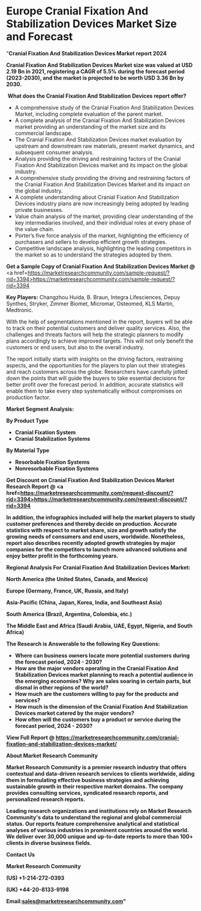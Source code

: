 # Europe Cranial Fixation And Stabilization Devices Market Size and Forecast
"<strong>Cranial Fixation And Stabilization Devices Market report 2024</strong>

<strong>Cranial Fixation And Stabilization Devices Market size was valued at USD 2.19 Bn in 2021, registering a CAGR of 5.5% during the forecast period (2023-2030), and the market is projected to be worth USD 3.36 Bn by 2030.</strong>

 <strong><b>What does the Cranial Fixation And Stabilization Devices report offer?</b></strong>
<ul>
  <li>A comprehensive study of the Cranial Fixation And Stabilization Devices Market, including complete evaluation of the parent market.</li>
  <li>A complete analysis of the Cranial Fixation And Stabilization Devices market providing an understanding of the market size and its commercial landscape.</li>
  <li>The Cranial Fixation And Stabilization Devices market evaluation by upstream and downstream raw materials, present market dynamics, and subsequent consumer analysis.</li>
  <li>Analysis providing the driving and restraining factors of the Cranial Fixation And Stabilization Devices market and its impact on the global industry.</li>
  <li>A comprehensive study providing the driving and restraining factors of the Cranial Fixation And Stabilization Devices Market and its impact on the global industry.</li>
  <li>A complete understanding about Cranial Fixation And Stabilization Devices industry plans are now increasingly being adopted by leading private businesses.</li>
  <li>Value chain analysis of the market, providing clear understanding of the key intermediaries involved, and their individual roles at every phase of the value chain.</li>
  <li>Porter’s five force analysis of the market, highlighting the efficiency of purchasers and sellers to develop efficient growth strategies.</li>
  <li>Competitive landscape analysis, highlighting the leading competitors in the market so as to understand the strategies adopted by them.</li>
</ul>

<strong>Get a Sample Copy of Cranial Fixation And Stabilization Devices Market @ </strong><a href=https://marketresearchcommunity.com/sample-request/?rid=3394><u>https://marketresearchcommunity.com/sample-request/?rid=3394</u></a>

<strong>Key Players:</strong> 
Changzhou Huida, B. Braun, Integra Lifesciences, Depuy Synthes, Stryker, Zimmer Biomet, Micromar, Osteomed, KLS Martin, Medtronic.

With the help of segmentations mentioned in the report, buyers will be able to track on their potential customers and deliver quality services. Also, the challenges and threats factors will help the strategic planners to modify plans accordingly to achieve improved targets. This will not only benefit the customers or end users, but also to the overall industry.

The report initially starts with insights on the driving factors, restraining aspects, and the opportunities for the players to plan out their strategies and reach customers across the globe. Researchers have carefully jotted down the points that will guide the buyers to take essential decisions for better profit over the forecast period. In addition, accurate statistics will enable them to take every step systematically without compromises on production factor.

<strong>Market Segment Analysis:</strong>


<strong><strong>By Product Type</strong></h4>
<ul>
 	<li>Cranial Fixation System</li>
 	<li>Cranial Stabilization Systems</li>
</ul>
<strong><strong>By Material Type</strong></h4>
<ul>
 	<li>Resorbable Fixation Systems</li>
 	<li>Nonresorbable Fixation Systems</li>
</ul>

<strong>Get Discount on Cranial Fixation And Stabilization Devices Market Research Report @ </b></strong><a href=https://marketresearchcommunity.com/request-discount/?rid=3394><u>https://marketresearchcommunity.com/request-discount/?rid=3394</u></a>

In addition, the infographics included will help the market players to study customer preferences and thereby decide on production. Accurate statistics with respect to market share, size and growth satisfy the growing needs of consumers and end users, worldwide. Nonetheless, report also describes recently adopted growth strategies by major companies for the competitors to launch more advanced solutions and enjoy better profit in the forthcoming years.

<strong>Regional Analysis For Cranial Fixation And Stabilization Devices Market:</strong>

<strong>North America</strong> (the United States, Canada, and Mexico)

<strong>Europe</strong> (Germany, France, UK, Russia, and Italy)

<strong>Asia-Pacific</strong> (China, Japan, Korea, India, and Southeast Asia)

<strong>South America</strong> (Brazil, Argentina, Colombia, etc.)

<strong>The Middle East and Africa</strong> (Saudi Arabia, UAE, Egypt, Nigeria, and South Africa)

<strong>The Research is Answerable to the following Key Questions:</strong>
<ul>
 	<li>Where can business owners locate more potential customers during the forecast period, 2024 - 2030?</li>
 	<li>How are the major vendors operating in the Cranial Fixation And Stabilization Devices market planning to reach a potential audience in the emerging economies? Why are sales soaring in certain parts, but dismal in other regions of the world?</li>
 	<li>How much are the customers willing to pay for the products and services?</li>
 	<li>How much is the dimension of the Cranial Fixation And Stabilization Devices market catered by the major vendors?</li>
 	<li>How often will the customers buy a product or service during the forecast period, 2024 - 2030?</li>
</ul>

<strong>View Full Report @</strong> <a href=https://marketresearchcommunity.com/cranial-fixation-and-stabilization-devices-market/>https://marketresearchcommunity.com/cranial-fixation-and-stabilization-devices-market/</a>

<strong>About Market Research Community</strong>

Market Research Community is a premier research industry that offers contextual and data-driven research services to clients worldwide, aiding them in formulating effective business strategies and achieving sustainable growth in their respective market domains. The company provides consulting services, syndicated research reports, and personalized research reports.

Leading research organizations and institutions rely on Market Research Community's data to understand the regional and global commercial status. Our reports feature comprehensive analytical and statistical analyses of various industries in prominent countries around the world. We deliver over 30,000 unique and up-to-date reports to more than 100+ clients in diverse business fields.

<strong>Contact Us</strong>

<strong>Market Research Community</strong>

(US) +1-214-272-0393

(UK) +44-20-8133-9198

<strong>Email:</strong>sales@marketresearchcommunity.com"
